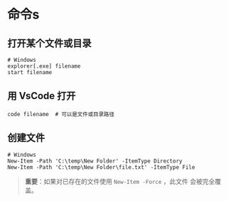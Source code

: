 # 命令s

## 打开某个文件或目录

```shell
# Windows
explorer[.exe] filename
start filename
```

## 用 VsCode 打开

```shell
code filename  # 可以是文件或目录路径
```

## 创建文件

```shell
# Windows
New-Item -Path 'C:\temp\New Folder' -ItemType Directory
New-Item -Path 'C:\temp\New Folder\file.txt' -ItemType File
```

> **重要**：如果对已存在的文件使用 `New-Item -Force` ，此文件 会被完全覆盖。